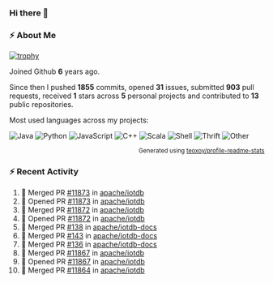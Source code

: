### Hi there 👋

### :zap: About Me

[![trophy](https://github-profile-trophy.vercel.app/?username=HTHou&theme=onedark)](https://github.com/ryo-ma/github-profile-trophy)
   
Joined Github **6** years ago.

Since then I pushed **1855** commits, opened **31** issues, submitted **903** pull requests, received **1** stars across **5** personal projects and contributed to **13** public repositories.

Most used languages across my projects:

![Java](https://img.shields.io/static/v1?style=flat-square&label=%E2%A0%80&color=555&labelColor=%23b07219&message=Java%EF%B8%B195.4%25)
![Python](https://img.shields.io/static/v1?style=flat-square&label=%E2%A0%80&color=555&labelColor=%233572A5&message=Python%EF%B8%B11.2%25)
![JavaScript](https://img.shields.io/static/v1?style=flat-square&label=%E2%A0%80&color=555&labelColor=%23f1e05a&message=JavaScript%EF%B8%B10.7%25)
![C++](https://img.shields.io/static/v1?style=flat-square&label=%E2%A0%80&color=555&labelColor=%23f34b7d&message=C%2B%2B%EF%B8%B10.5%25)
![Scala](https://img.shields.io/static/v1?style=flat-square&label=%E2%A0%80&color=555&labelColor=%23c22d40&message=Scala%EF%B8%B10.4%25)
![Shell](https://img.shields.io/static/v1?style=flat-square&label=%E2%A0%80&color=555&labelColor=%2389e051&message=Shell%EF%B8%B10.3%25)
![Thrift](https://img.shields.io/static/v1?style=flat-square&label=%E2%A0%80&color=555&labelColor=%23D12127&message=Thrift%EF%B8%B10.3%25)
![Other](https://img.shields.io/static/v1?style=flat-square&label=%E2%A0%80&color=555&labelColor=%23ededed&message=Other%EF%B8%B10.8%25)

<p align="right"><sub>Generated using <a href="https://github.com/marketplace/actions/profile-readme-stats">teoxoy/profile-readme-stats</a></sub></p>


<!--![](https://github.com/HTHou/HTHou/blob/output/github-contribution-grid-snake.svg)-->

<!--![Haonan Hou's github stats](https://github-readme-stats.vercel.app/api?username=HTHou&count_private=true&show_icons=true&theme=onedark)-->

<!--![Haonan Hou's wakatime stats](https://github-readme-stats.vercel.app/api/wakatime?username=HTHou&layout=compact&theme=onedark)-->

<!--![Top Langs](https://github-readme-stats.vercel.app/api/top-langs/?username=HTHou&theme=onedark&layout=compact)-->

### :zap: Recent Activity
<!--START_SECTION:activity-->
1. 🎉 Merged PR [#11873](https://github.com/apache/iotdb/pull/11873) in [apache/iotdb](https://github.com/apache/iotdb)
2. 💪 Opened PR [#11873](https://github.com/apache/iotdb/pull/11873) in [apache/iotdb](https://github.com/apache/iotdb)
3. 🎉 Merged PR [#11872](https://github.com/apache/iotdb/pull/11872) in [apache/iotdb](https://github.com/apache/iotdb)
4. 💪 Opened PR [#11872](https://github.com/apache/iotdb/pull/11872) in [apache/iotdb](https://github.com/apache/iotdb)
5. 🎉 Merged PR [#138](https://github.com/apache/iotdb-docs/pull/138) in [apache/iotdb-docs](https://github.com/apache/iotdb-docs)
6. 🎉 Merged PR [#143](https://github.com/apache/iotdb-docs/pull/143) in [apache/iotdb-docs](https://github.com/apache/iotdb-docs)
7. 🎉 Merged PR [#136](https://github.com/apache/iotdb-docs/pull/136) in [apache/iotdb-docs](https://github.com/apache/iotdb-docs)
8. 🎉 Merged PR [#11867](https://github.com/apache/iotdb/pull/11867) in [apache/iotdb](https://github.com/apache/iotdb)
9. 💪 Opened PR [#11867](https://github.com/apache/iotdb/pull/11867) in [apache/iotdb](https://github.com/apache/iotdb)
10. 🎉 Merged PR [#11864](https://github.com/apache/iotdb/pull/11864) in [apache/iotdb](https://github.com/apache/iotdb)
<!--END_SECTION:activity-->

<!--
**HTHou/HTHou** is a ✨ _special_ ✨ repository because its `README.md` (this file) appears on your GitHub profile.

Here are some ideas to get you started:

- 🔭 I’m currently working on ...
- 🌱 I’m currently learning ...
- 👯 I’m looking to collaborate on ...
- 🤔 I’m looking for help with ...
- 💬 Ask me about ...
- 📫 How to reach me: ...
- 😄 Pronouns: ...
- ⚡ Fun fact: ...
-->
